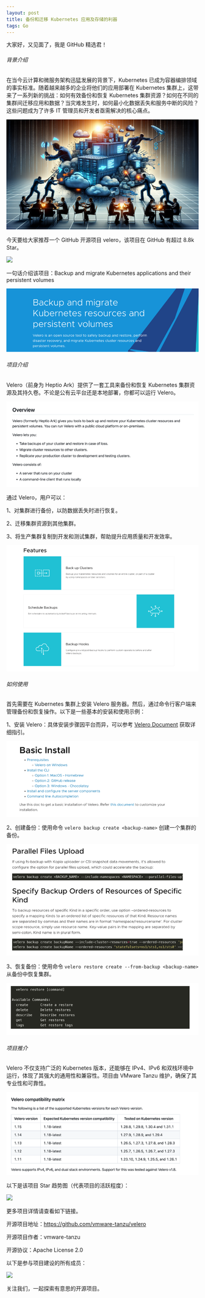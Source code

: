 ```yaml
---
layout: post
title: 备份和迁移 Kubernetes 应用及存储的利器
tags: Go
---
```


大家好，又见面了，我是 GitHub 精选君！

###### 背景介绍

在当今云计算和微服务架构迅猛发展的背景下，Kubernetes 已成为容器编排领域的事实标准。随着越来越多的企业将他们的应用部署在 Kubernetes 集群上，这带来了一系列新的挑战：如何有效备份和恢复 Kubernetes 集群资源？如何在不同的集群间迁移应用和数据？当灾难发生时，如何最小化数据丢失和服务中断的风险？这些问题成为了许多 IT 管理员和开发者亟需解决的核心痛点。

![](https://raw.githubusercontent.com/ZhuPeng/pic/master/mac/compress_tmp-f24b2f3179e204a9165002e65c6bd0e2.png)

今天要给大家推荐一个 GitHub 开源项目 velero，该项目在 GitHub 有超过 8.8k Star。

![](https://stats.deeptrain.net/repo/vmware-tanzu/velero/?theme=light)

一句话介绍该项目：Backup and migrate Kubernetes applications and their persistent volumes

![](https://raw.githubusercontent.com/ZhuPeng/pic/master/images/compress_image-20241117221037115.png)

###### 项目介绍

Velero（前身为 Heptio Ark）提供了一套工具来备份和恢复 Kubernetes 集群资源及其持久卷。不论是公有云平台还是本地部署，你都可以运行 Velero。

![](https://raw.githubusercontent.com/ZhuPeng/pic/master/images/compress_image-20241117221131806.png)

通过 Velero，用户可以：

1、对集群进行备份，以防数据丢失时进行恢复。

2、迁移集群资源到其他集群。

3、将生产集群复制到开发和测试集群，帮助提升应用质量和开发效率。

![](https://raw.githubusercontent.com/ZhuPeng/pic/master/images/compress_image-20241117221201455.png)

###### 如何使用

首先需要在 Kubernetes 集群上安装 Velero 服务器。然后，通过命令行客户端来管理备份和恢复操作。以下是一些基本的安装和使用示例：

1、安装 Velero：具体安装步骤因平台而异，可以参考 [Velero Document](https://velero.io/docs/) 获取详细指引。

![](https://raw.githubusercontent.com/ZhuPeng/pic/master/images/compress_image-20241117221308137.png)

2、创建备份：使用命令 `velero backup create <backup-name>` 创建一个集群的备份。

![](https://raw.githubusercontent.com/ZhuPeng/pic/master/images/compress_image-20241117221511941.png)

3、恢复备份：使用命令 `velero restore create --from-backup <backup-name>` 从备份中恢复集群。

![](https://raw.githubusercontent.com/ZhuPeng/pic/master/images/compress_image-20241117221435526.png)

###### 项目推介

Velero 不仅支持广泛的 Kubernetes 版本，还能够在 IPv4、IPv6 和双栈环境中运行，体现了其强大的通用性和兼容性。项目由 VMware Tanzu 维护，确保了其专业性和可靠性。

![](https://raw.githubusercontent.com/ZhuPeng/pic/master/images/compress_image-20241117221551612.png)

以下是该项目 Star 趋势图（代表项目的活跃程度）：

![](https://api.star-history.com/svg?repos=vmware-tanzu/velero&type=Timeline)

更多项目详情请查看如下链接。

开源项目地址：https://github.com/vmware-tanzu/velero 

开源项目作者：vmware-tanzu

开源协议：Apache License 2.0

以下是参与项目建设的所有成员：

![](https://contrib.rocks/image?repo=vmware-tanzu/velero)

关注我们，一起探索有意思的开源项目。

